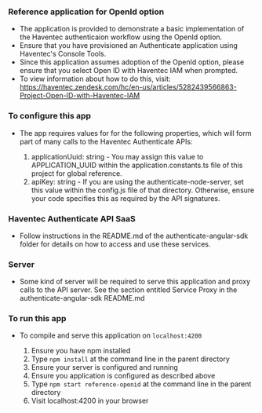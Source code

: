 ### Reference application for OpenId option ###

* The application is provided to demonstrate a basic implementation of the Haventec authenticaion workflow using the OpenId option.
* Ensure that you have provisioned an Authenticate application using Haventec's Console Tools.
* Since this application assumes adoption of the OpenId option, please ensure that you select Open ID with Haventec IAM when prompted.
* To view information about how to do this, visit: https://haventec.zendesk.com/hc/en-us/articles/5282439566863-Project-Open-ID-with-Haventec-IAM

### To configure this app ###

* The app requires values for for the following properties, which will form part of many calls to the Haventec Authenticate APIs:

    1. applicationUuid: string - You may assign this value to APPLICATION_UUID within the application.constants.ts file of this project for global reference.
    2. apiKey: string - If you are using the authenticate-node-server, set this value within the config.js file of that directory. Otherwise, ensure your code specifies this as required by the API signatures. 

### Haventec Authenticate API SaaS ###

* Follow instructions in the README.md of the authenticate-angular-sdk folder for details on how to access and use these services.

### Server ###

* Some kind of server will be required to serve this application and proxy calls to the API server. See the section entitled Service Proxy in the authenticate-angular-sdk README.md

### To run this app ###

* To compile and serve this application on `localhost:4200`

  1. Ensure you have npm installed
  2. Type `npm install` at the command line in the parent directory
  3. Ensure your server is configured and running
  4. Ensure you application is configured as described above
  5. Type `npm start reference-openid` at the command line in the parent directory
  6. Visit localhost:4200 in your browser
